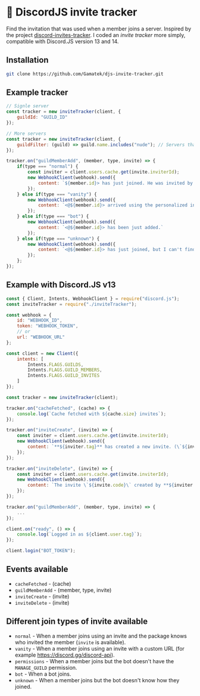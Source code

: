 # 📧 DiscordJS invite tracker

Find the invitation that was used when a member joins a server.
Inspired by the project [discord-invites-tracker](https://github.com/Androz2091/discord-invites-tracker).
I coded an *invite tracker* more simply, compatible with Discord.JS version 13 and 14.

## Installation
```bash
git clone https://github.com/Gamatek/djs-invite-tracker.git
```

## Example tracker
```js
// Signle server
const tracker = new inviteTracker(client, {
    guildId: "GUILD_ID"
});

// More servers
const tracker = new inviteTracker(client, {
    guildFilter: (guild) => guild.name.includes("nude"); // Servers that contain "nude" in their name will not be processed.
});

tracker.on("guildMemberAdd", (member, type, invite) => {
    if(type === "normal") {
        const inviter = client.users.cache.get(invite.inviterId);
        new WebhookClient(webhook).send({
            content: `${member.id}> has just joined. He was invited by **${inviter.tag}**.`
        });
    } else if(type === "vanity") {
        new WebhookClient(webhook).send({
            content: `<@${member.id}> arrived using the personalized invitation.`
        });
    } else if(type === "bot") {
        new WebhookClient(webhook).send({
            content: `<@${member.id}> has been just added.`
        });
    } else if(type === "unknown") {
        new WebhookClient(webhook).send({
            content: `<@${member.id}> has just joined, but I can't find out who invited him.`
        });
    };
});
```

## Example with Discord.JS v13
```js
const { Client, Intents, WebhookClient } = require("discord.js");
const inviteTracker = require("./inviteTracker");

const webhook = {
    id: "WEBHOOK_ID",
    token: "WEBHOOK_TOKEN",
    // or
    url: "WEBHOOK_URL"
};

const client = new Client({
    intents: [
        Intents.FLAGS.GUILDS,
        Intents.FLAGS.GUILD_MEMBERS,
        Intents.FLAGS.GUILD_INVITES
    ]
});

const tracker = new inviteTracker(client);

tracker.on("cacheFetched", (cache) => {
    console.log(`Cache fetched with ${cache.size} invites`);
});

tracker.on("inviteCreate", (invite) => {
    const inviter = client.users.cache.get(invite.inviterId);
    new WebhookClient(webhook).send({
        content: `**${inviter.tag}** has created a new invite. (\`${invite.code}\`)`
    });
});

tracker.on("inviteDelete", (invite) => {
    const inviter = client.users.cache.get(invite.inviterId);
    new WebhookClient(webhook).send({
        content: `The invite \`${invite.code}\` created by **${inviter.tag}** has been deleted.`
    });
});

tracker.on("guildMemberAdd", (member, type, invite) => {
    ...
});

client.on("ready", () => {
    console.log(`Logged in as ${client.user.tag}`);
});

client.login("BOT_TOKEN");
```

## Events available
* `cacheFetched` - (cache)
* `guildMemberAdd` - (member, type, invite)
* `inviteCreate` - (invite)
* `inviteDelete` - (invite)

## Different join types of invite available
* `normal` - When a member joins using an invite and the package knows who invited the member (`invite` is available).
* `vanity` - When a member joins using an invite with a custom URL (for example https://discord.gg/discord-api).
* `permissions` - When a member joins but the bot doesn't have the `MANAGE_GUILD` permission.
* `bot` - When a bot joins.
* `unknown` - When a member joins but the bot doesn't know how they joined.
